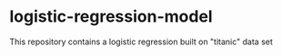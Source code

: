 # logistic-regression-model
This repository contains a logistic regression built on "titanic" data set

